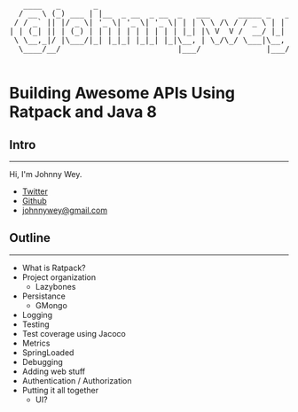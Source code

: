 <pre>
   ____   _       _                                          
  / __ \ (_) ___ | |__  _ __  _ __  _   ___      _____ _   _ 
 / / _` || |/ _ \| '_ \| '_ \| '_ \| | | \ \ /\ / / _ \ | | |
| | (_| || | (_) | | | | | | | | | | |_| |\ V  V /  __/ |_| |
 \ \__,_|/ |\___/|_| |_|_| |_|_| |_|\__, | \_/\_/ \___|\__, |
  \____/__/                         |___/              |___/ 

</pre>
# Building Awesome APIs Using Ratpack and Java 8
## Intro
---
Hi, I'm Johnny Wey.

* [Twitter](https://twitter.com/johnnywey)
* [Github](https://github.com/johnnywey)
* johnnywey@gmail.com

## Outline
---
* What is Ratpack?
* Project organization
	* Lazybones
* Persistance
	* GMongo
* Logging
* Testing
* Test coverage using Jacoco
* Metrics
* SpringLoaded
* Debugging
* Adding web stuff
* Authentication / Authorization
* Putting it all together
  * UI?